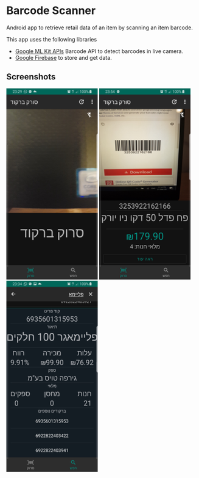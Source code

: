 Barcode Scanner
=================

Android app to retrieve retail data of an item by scanning an item barcode.

This app uses the following libraries 
* [Google ML Kit APIs](https://developers.google.com/ml-kit)  Barcode API to detect barcodes in live camera.
* [Google Firebase](https://firebase.google.com/docs) to store and get data.


Screenshots
-----------
<img src="screenshots/home.png" width="240" height="501" alt="Home">  <img src="screenshots/scanner.png" width="240" height="501">  <img src="screenshots/info.png" width="240" height="501">


